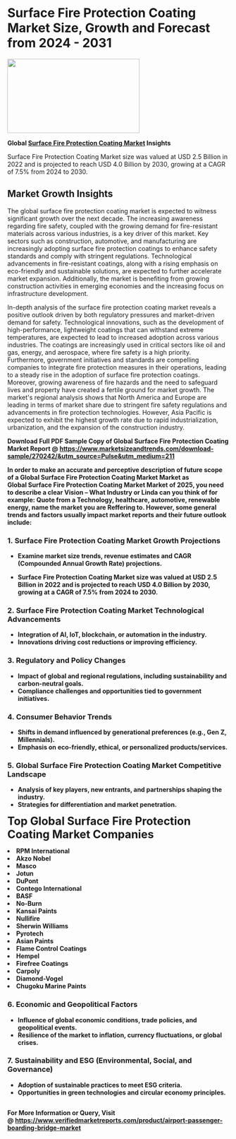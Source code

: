 <H1>Surface Fire Protection Coating Market Size, Growth and Forecast from 2024 - 2031</H1><img class="aligncenter size-medium wp-image-584254" src="https://thirdeyenews.in/wp-content/uploads/2024/09/Global-Market-Research-300x168.jpeg" alt="" width="300" height="168" /><p><strong>Global&nbsp;<a href="https://www.marketsizeandtrends.com/download-sample/270242/&amp;utm_source=Pulse&amp;utm_medium=211">Surface Fire Protection Coating Market</a> Insights</strong></p><p>Surface Fire Protection Coating Market size was valued at USD 2.5 Billion in 2022 and is projected to reach USD 4.0 Billion by 2030, growing at a CAGR of 7.5% from 2024 to 2030.</p><p><h2>Market Growth Insights</h2> <p>The global surface fire protection coating market is expected to witness significant growth over the next decade. The increasing awareness regarding fire safety, coupled with the growing demand for fire-resistant materials across various industries, is a key driver of this market. Key sectors such as construction, automotive, and manufacturing are increasingly adopting surface fire protection coatings to enhance safety standards and comply with stringent regulations. Technological advancements in fire-resistant coatings, along with a rising emphasis on eco-friendly and sustainable solutions, are expected to further accelerate market expansion. Additionally, the market is benefiting from growing construction activities in emerging economies and the increasing focus on infrastructure development.</p> <p><strong></strong></p> <p>In-depth analysis of the surface fire protection coating market reveals a positive outlook driven by both regulatory pressures and market-driven demand for safety. Technological innovations, such as the development of high-performance, lightweight coatings that can withstand extreme temperatures, are expected to lead to increased adoption across various industries. The coatings are increasingly used in critical sectors like oil and gas, energy, and aerospace, where fire safety is a high priority. Furthermore, government initiatives and standards are compelling companies to integrate fire protection measures in their operations, leading to a steady rise in the adoption of surface fire protection coatings. Moreover, growing awareness of fire hazards and the need to safeguard lives and property have created a fertile ground for market growth. The market's regional analysis shows that North America and Europe are leading in terms of market share due to stringent fire safety regulations and advancements in fire protection technologies. However, Asia Pacific is expected to exhibit the highest growth rate due to rapid industrialization, urbanization, and the expansion of the construction industry. <p><strong></p><p><span class=""><strong>Download Full PDF Sample Copy of Global Surface Fire Protection Coating Market Report</strong> @ <a href="https://www.marketsizeandtrends.com/download-sample/270242/&amp;utm_source=Pulse&amp;utm_medium=211" target="_blank">https://www.marketsizeandtrends.com/download-sample/270242/&amp;utm_source=Pulse&amp;utm_medium=211</a></span></p><p>In order to make an accurate and perceptive description of future scope of a Global&nbsp;Surface Fire Protection Coating Market Market as Global&nbsp;Surface Fire Protection Coating Market Market of 2025, you need to describe a clear Vision &ndash; What Industry or Linda can you think of for example: Quote from a Technology, healthcare, automotive, renewable energy, name the market you are Reffering to. However, some general trends and factors usually impact market reports and their future outlook include:</p><h3>1.&nbsp;<strong>Surface Fire Protection Coating Market Growth Projections</strong></h3><ul><li>Examine market size trends, revenue estimates and CAGR (Compounded Annual Growth Rate) projections.</li><li><p>Surface Fire Protection Coating Market size was valued at USD 2.5 Billion in 2022 and is projected to reach USD 4.0 Billion by 2030, growing at a CAGR of 7.5% from 2024 to 2030.</p></li></ul><h3>2.&nbsp;<strong>Surface Fire Protection Coating Market Technological Advancements</strong></h3><ul><li>Integration of AI, IoT, blockchain, or automation in the industry.</li><li>Innovations driving cost reductions or improving efficiency.</li></ul><h3>3.&nbsp;<strong>Regulatory and Policy Changes</strong></h3><ul><li>Impact of global and regional regulations, including sustainability and carbon-neutral goals.</li><li>Compliance challenges and opportunities tied to government initiatives.</li></ul><h3>4.&nbsp;<strong>Consumer Behavior Trends</strong></h3><ul><li>Shifts in demand influenced by generational preferences (e.g., Gen Z, Millennials).</li><li>Emphasis on eco-friendly, ethical, or personalized products/services.</li></ul><h3>5.&nbsp;<strong>Global Surface Fire Protection Coating Market Competitive Landscape</strong></h3><ul><li>Analysis of key players, new entrants, and partnerships shaping the industry.</li><li>Strategies for differentiation and market penetration.</li></ul><p data-pm-slice="1 1 []"><span style="color: inherit; font-family: inherit; font-size: 25px;">Top Global Surface Fire Protection Coating Market Companies</span></p><div class="" data-test-id=""><p><li>RPM International</li><li> Akzo Nobel</li><li> Masco</li><li> Jotun</li><li> DuPont</li><li> Contego International</li><li> BASF</li><li> No-Burn</li><li> Kansai Paints</li><li> Nullifire</li><li> Sherwin Williams</li><li> Pyrotech</li><li> Asian Paints</li><li> Flame Control Coatings</li><li> Hempel</li><li> Firefree Coatings</li><li> Carpoly</li><li> Diamond-Vogel</li><li> Chugoku Marine Paints</li></p></div><h3>6.&nbsp;<strong>Economic and Geopolitical Factors</strong></h3><ul><li>Influence of global economic conditions, trade policies, and geopolitical events.</li><li>Resilience of the market to inflation, currency fluctuations, or global crises.</li></ul><h3>7.&nbsp;<strong>Sustainability and ESG (Environmental, Social, and Governance)</strong></h3><ul><li>Adoption of sustainable practices to meet ESG criteria.</li><li>Opportunities in green technologies and circular economy principles.</li></ul><h2><strong style="font-size: 14px;">For More Information or Query, Visit @&nbsp;</strong><a style="background-color: #ffffff; font-size: 14px;" href="https://www.marketsizeandtrends.com/report/surface-fire-protection-coating-market/" target="_blank">https://www.verifiedmarketreports.com/product/airport-passenger-boarding-bridge-market</a></h2>
